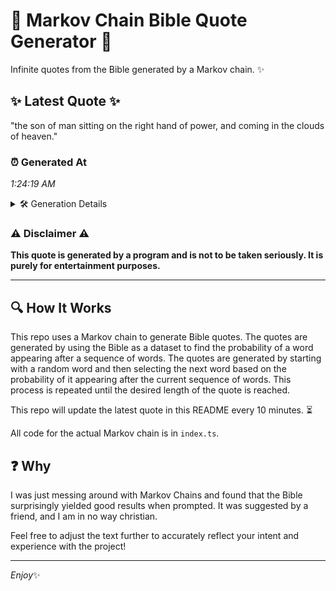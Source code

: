 # 📖 Markov Chain Bible Quote Generator 📖

Infinite quotes from the Bible generated by a Markov chain. ✨

## ✨ Latest Quote ✨
"the son of man sitting on the right hand of power, and coming in the clouds of heaven."

### ⏰ Generated At
*1:24:19 AM*

<details>
    <summary>🛠️ Generation Details</summary>
    <p>
        <strong>🌱 Seed:</strong> the<br>
        <strong>🔄 Iterations:</strong> 17<br>
        <strong>📜 Context History:</strong><br>[ the ]: son<br>[ the, son ]: of<br>[ the, son, of ]: man<br>[ the, son, of, man ]: sitting<br>[ the, son, of, man, sitting ]: on<br>[ the, son, of, man, sitting, on ]: the<br>[ son, of, man, sitting, on, the ]: right<br>[ of, man, sitting, on, the, right ]: hand<br>[ man, sitting, on, the, right, hand ]: of<br>[ sitting, on, the, right, hand, of ]: power,<br>[ on, the, right, hand, of, power, ]: and<br>[ the, right, hand, of, power,, and ]: coming<br>[ right, hand, of, power,, and, coming ]: in<br>[ hand, of, power,, and, coming, in ]: the<br>[ of, power,, and, coming, in, the ]: clouds<br>[ power,, and, coming, in, the, clouds ]: of<br>[ and, coming, in, the, clouds, of ]: heaven.<br>
    </p>
</details>

### ⚠️ Disclaimer ⚠️
**This quote is generated by a program and is not to be taken seriously. It is purely for entertainment purposes.**

---

## 🔍 How It Works

This repo uses a Markov chain to generate Bible quotes. The quotes are generated by using the Bible as a dataset to find the probability of a word appearing after a sequence of words. The quotes are generated by starting with a random word and then selecting the next word based on the probability of it appearing after the current sequence of words. This process is repeated until the desired length of the quote is reached.

This repo will update the latest quote in this README every 10 minutes. ⏳

All code for the actual Markov chain is in `index.ts`.

## ❓ Why

I was just messing around with Markov Chains and found that the Bible surprisingly yielded good results when prompted. 
It was suggested by a friend, and I am in no way christian.

Feel free to adjust the text further to accurately reflect your intent and experience with the project!

---

*Enjoy*✨
